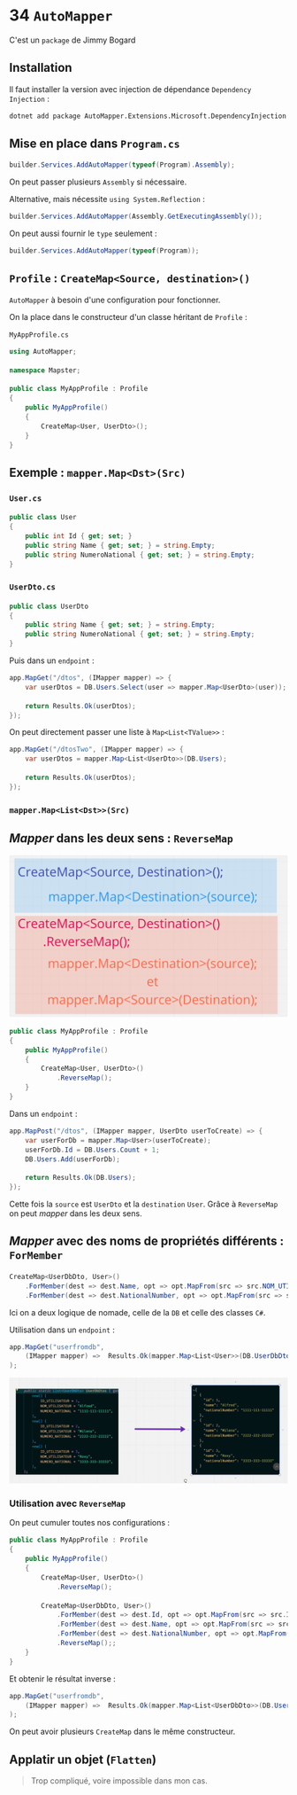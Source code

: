 # 34 `AutoMapper`

C'est un `package` de Jimmy Bogard

## Installation

Il faut installer la version avec injection de dépendance `Dependency Injection` :

```bash
dotnet add package AutoMapper.Extensions.Microsoft.DependencyInjection
```



## Mise en place dans `Program.cs`

```cs
builder.Services.AddAutoMapper(typeof(Program).Assembly);
```

On peut passer plusieurs `Assembly` si nécessaire.

Alternative, mais nécessite `using System.Reflection` :

```cs
builder.Services.AddAutoMapper(Assembly.GetExecutingAssembly());
```

On peut aussi fournir le `type` seulement :

```cs
builder.Services.AddAutoMapper(typeof(Program));
```



## `Profile` : `CreateMap<Source, destination>()`

`AutoMapper` à besoin d'une configuration pour fonctionner.

On la place dans le constructeur d'un classe héritant de `Profile` :

`MyAppProfile.cs`

```cs
using AutoMapper;

namespace Mapster;

public class MyAppProfile : Profile
{
    public MyAppProfile()
    {
        CreateMap<User, UserDto>();
    }
}
```



## Exemple : `mapper.Map<Dst>(Src)`

### `User.cs`

```cs
public class User
{
    public int Id { get; set; }
    public string Name { get; set; } = string.Empty;
    public string NumeroNational { get; set; } = string.Empty;
}
```

### `UserDto.cs`

```cs
public class UserDto
{
    public string Name { get; set; } = string.Empty;
    public string NumeroNational { get; set; } = string.Empty;
}
```

Puis dans un `endpoint` :

```cs
app.MapGet("/dtos", (IMapper mapper) => {
    var userDtos = DB.Users.Select(user => mapper.Map<UserDto>(user));

    return Results.Ok(userDtos);
});
```

On peut directement passer une liste à `Map<List<TValue>>` :

```cs
app.MapGet("/dtosTwo", (IMapper mapper) => {
    var userDtos = mapper.Map<List<UserDto>>(DB.Users);

    return Results.Ok(userDtos);
});
```

### `mapper.Map<List<Dst>>(Src)`



## *Mapper* dans les deux sens : `ReverseMap`

<img src="assets/create-map-reverse-map.png" alt="create-map-reverse-map" style="zoom:50%;" />

```cs
public class MyAppProfile : Profile
{
    public MyAppProfile()
    {
        CreateMap<User, UserDto>()
            .ReverseMap();
    }
}
```

Dans un `endpoint` :

```cs
app.MapPost("/dtos", (IMapper mapper, UserDto userToCreate) => {
    var userForDb = mapper.Map<User>(userToCreate);
    userForDb.Id = DB.Users.Count + 1;
    DB.Users.Add(userForDb);

    return Results.Ok(DB.Users);
});
```

Cette fois la `source` est `UserDto` et la `destination` `User`. Grâce à `ReverseMap` on peut *mapper* dans les deux sens.



## *Mapper* avec des noms de propriétés différents : `ForMember`

```cs
CreateMap<UserDbDto, User>()
    .ForMember(dest => dest.Name, opt => opt.MapFrom(src => src.NOM_UTILISATEUR))
	.ForMember(dest => dest.NationalNumber, opt => opt.MapFrom(src => src.NUMERO_NATIONAL));
```

Ici on a deux logique de nomade, celle de la `DB` et celle des classes `C#`.

Utilisation dans un `endpoint` :

```cs
app.MapGet("userfromdb", 
    (IMapper mapper) =>  Results.Ok(mapper.Map<List<User>>(DB.UserDbDtos))
);
```

<img src="assets/mapping-db-name-for-app-name-for-member.png" alt="mapping-db-name-for-app-name-for-member" style="zoom:50%;" />



### Utilisation avec `ReverseMap`

On peut cumuler toutes nos configurations :

```cs
public class MyAppProfile : Profile
{
    public MyAppProfile()
    {
        CreateMap<User, UserDto>()
            .ReverseMap();

        CreateMap<UserDbDto, User>()
            .ForMember(dest => dest.Id, opt => opt.MapFrom(src => src.ID_UTILISATEUR))
            .ForMember(dest => dest.Name, opt => opt.MapFrom(src => src.NOM_UTILISATEUR))
            .ForMember(dest => dest.NationalNumber, opt => opt.MapFrom(src => src.NUMERO_NATIONAL))
            .ReverseMap();;
    }
}
```

Et obtenir le résultat inverse :

```cs
app.MapGet("userfromdb", 
    (IMapper mapper) =>  Results.Ok(mapper.Map<List<UserDbDto>>(DB.Users))
);
```

On peut avoir plusieurs `CreateMap` dans le même constructeur.



## Applatir un objet (`Flatten`)

> Trop compliqué, voire impossible dans mon cas.
